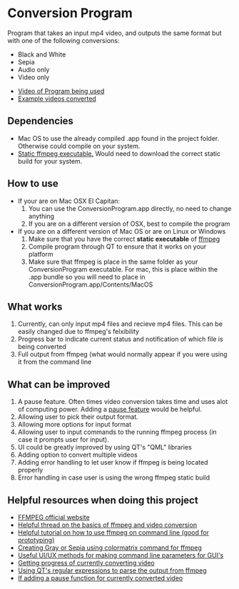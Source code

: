 # Conversion Program
Program that takes an input mp4 video, and outputs the same format but with one of the following conversions:
* Black and White 
* Sepia
* Audio only
* Video only
- [Video of Program being used][In Use]
- [Example videos converted][Converted video]
## Dependencies
* Mac OS to use the already compiled .app found in the project folder. Otherwise could compile on your system. 
* [Static ffmpeg executable.][ffmpeg download] Would need to download the correct static build for your system. 

## How to use 
- If your are on Mac OSX El Capitan:
    1.  You can use the ConversionProgram.app directly, no need to change anything
    2.  If you are on a different version of OSX, best to compile the program
- If you are on a different version of Mac OS or are on Linux or Windows
    1. Make sure that you have the correct **static executable** of [ffmpeg][ffmpeg download]
    2. Compile program through QT to ensure that it works on your platform
    3. Make sure that ffmpeg is place in the same folder as your ConversionProgram executable. For mac, this is place within the .app bundle so you will need to place in ConversionProgram.app/Contents/MacOS 
## What works
1. Currently, can only input mp4 files and recieve mp4 files. This can be easily changed due to ffmpeg's felxibility 
2. Progress bar to indicate current status and notification of which file is being converted
3. Full output from ffmpeg (what would normally appear if you were using it from the command line

## What can be improved
1. A pause feature. Often times video conversion takes time and uses alot of computing power. Adding a [pause feature][pause feature] would be helpful.
2. Allowing user to pick their output format.
3. Allowing more options for input format
4. Allowing user to input commands to the running ffmpeg process (in case it prompts user for input).
5. UI could be greatly improved by using QT's "QML" libraries 
6. Adding option to convert multiple videos
7. Adding error handling to let user know if ffmpeg is being located properly
8. Error handling in case user is using the wrong ffmpeg static build

## Helpful resources when doing this project 
- [FFMPEG official website][ffmpeg website]
- [Helpful thread on the basics of ffmpeg and video conversion][basics of ffmpeg]
- [Helpful tutorial on how to use ffmpeg on command line (good for prototyping)][ffmpeg on command line]
- [Creating Gray or Sepia using colormatrix command for ffmpeg][colormatrix explanation]
- [Useful UI/UX methods for making command line parameters for GUI's][parameters and GUI's]
- [Getting progress of currently converting video][progress]
- [Using QT's regular expressions to parse the output from ffmpeg][regex and QT]
- [If adding a pause function for currently converted video][pause]


[In Use]: https://www.dropbox.com/s/k5qsjp5nt40cirq/Conversion%20Program%20In%20Use.mp4?dl=0
[Converted video]: https://www.dropbox.com/s/5jsztc24joxcgpg/Examples.zip?dl=0
[ffmpeg download]: https://ffmpeg.org/download.html
[pause feature]: https://video.stackexchange.com/questions/17061/is-there-a-way-to-pause-and-resume-ffmpeg-encoding
[ffmpeg website]: https://ffmpeg.org/
[basics of ffmpeg]: https://superuser.com/questions/373018/resources-to-use-ffmpeg-effectively/373024#373024
[ffmpeg on command line]: http://blog.superuser.com/2012/02/24/ffmpeg-the-ultimate-video-and-audio-manipulation-tool/
[colormatrix explanation]: https://superuser.com/questions/926617/ffmpeg-applying-effects-to-a-video
[parameters and GUI's]: https://softwareengineering.stackexchange.com/questions/204225/what-are-some-standard-design-methods-to-add-gui-to-a-command-line-app
[progress]: http://stackoverflow.com/questions/11441517/ffmpeg-progress-bar-encoding-percentage-in-php
[regex and QT]: http://doc.qt.io/qt-5/qregexp.html#details
[pause]: https://video.stackexchange.com/questions/17061/is-there-a-way-to-pause-and-resume-ffmpeg-encoding
